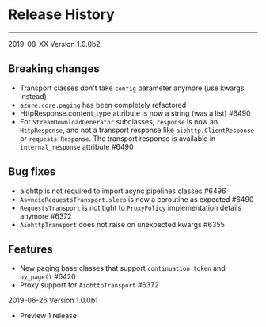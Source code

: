 
# Release History

-------------------

2019-08-XX Version 1.0.0b2

## Breaking changes

- Transport classes don't take `config` parameter anymore (use kwargs instead)
- `azure.core.paging` has been completely refactored
- HttpResponse.content_type attribute is now a string (was a list)  #6490
- For `StreamDownloadGenerator` subclasses, `response` is now an `HttpResponse`, and not a transport response like `aiohttp.ClientResponse` or `requests.Response`. The transport response is available in `internal_response` attribute  #6490

## Bug fixes

- aiohttp is not required to import async pipelines classes #6496
- `AsyncioRequestsTransport.sleep` is now a coroutine as expected #6490
- `RequestsTransport` is not tight to `ProxyPolicy` implementation details anymore #6372
- `AiohttpTransport` does not raise on unexpected kwargs  #6355

## Features

- New paging base classes that support `continuation_token` and `by_page()`  #6420
- Proxy support for `AiohttpTransport`  #6372

2019-06-26 Version 1.0.0b1

- Preview 1 release
